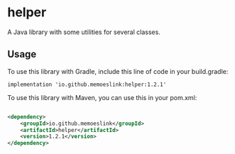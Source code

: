 # helper

A Java library with some utilities for several classes.

## Usage

To use this library with Gradle, include this line of code in your build.gradle:

```
implementation 'io.github.memoeslink:helper:1.2.1'
```

To use this library with Maven, you can use this in your pom.xml:

```xml

<dependency>
    <groupId>io.github.memoeslink</groupId>
    <artifactId>helper</artifactId>
    <version>1.2.1</version>
</dependency>
```
